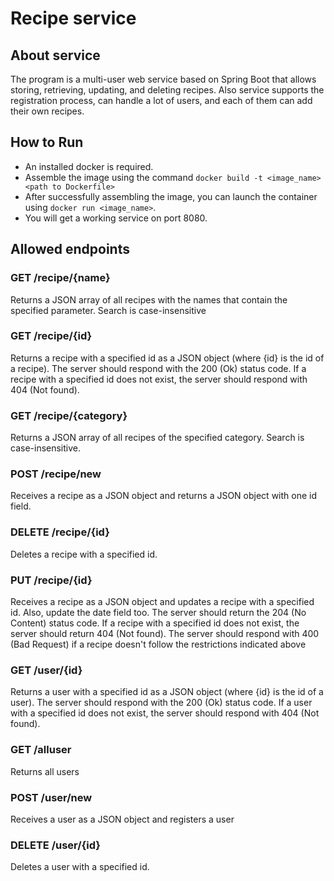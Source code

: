 # Recipe service
## About service
The program is a multi-user web service based on Spring Boot that allows storing, retrieving, updating, and deleting recipes. Also service  supports the registration process, can handle a lot of users, and each of them can add their own recipes.
## How to Run
* An installed docker is required.
* Assemble the image using the command 
    `docker build -t <image_name> <path to Dockerfile>`
* After successfully assembling the image, you can launch the container using
   `docker run <image_name>`.
* You will get a working service on port 8080.
## Allowed endpoints
### GET /recipe/{name}
Returns a JSON array of all recipes with the names that contain the specified parameter. Search is case-insensitive
### GET /recipe/{id}
Returns a recipe with a specified id as a JSON object (where {id} is the id of a recipe). The server should respond with the 200 (Ok) status code. If a recipe with a specified id does not exist, the server should respond with 404 (Not found).
### GET /recipe/{category}
Returns a JSON array of all recipes of the specified category. Search is case-insensitive.
### POST /recipe/new
Receives a recipe as a JSON object and returns a JSON object with one id field.
### DELETE /recipe/{id}
Deletes a recipe with a specified id.
### PUT /recipe/{id}
Receives a recipe as a JSON object and updates a recipe with a specified id. Also, update the date field too. The server should return the 204 (No Content) status code. If a recipe with a specified id does not exist, the server should return 404 (Not found). The server should respond with 400 (Bad Request) if a recipe doesn't follow the restrictions indicated above
### GET /user/{id}
Returns a user with a specified id as a JSON object (where {id} is the id of a user). The server should respond with the 200 (Ok) status code. If a user with a specified id does not exist, the server should respond with 404 (Not found).
### GET /alluser
Returns all users
### POST /user/new
Receives a user as a JSON object and registers a user
### DELETE /user/{id}
Deletes a user with a specified id.

